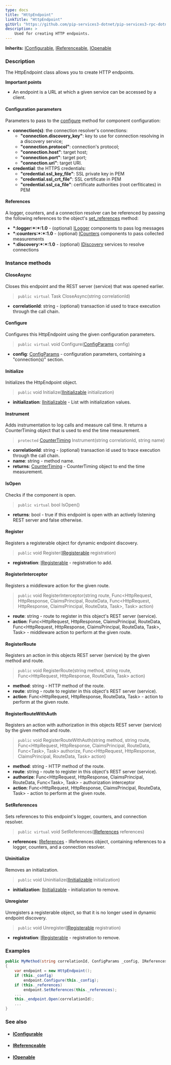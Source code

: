 ```yaml
---
type: docs
title: "HttpEndpoint"
linkTitle: "HttpEndpoint"
gitUrl: "https://github.com/pip-services3-dotnet/pip-services3-rpc-dotnet"
description: >
    Used for creating HTTP endpoints. 
---
```


**Inherits:** [IConfigurable](../../../commons/config/iconfigurable), [IReferenceable](../../../commons/refer/ireferenceable), [IOpenable](../../../commons/run/iopenable)

### Description

The HttpEndpoint class allows you to create HTTP endpoints. 

**Important points**

- An endpoint is a URL at which a given service can be accessed by a client. 

#### Configuration parameters
Parameters to pass to the [configure](#configure) method for component configuration:

- **connection(s)**: the connection resolver's connections:
    - **"connection.discovery_key"**: key to use for connection resolving in a discovery service;
    - **"connection.protocol"**: connection's protocol;
    - **"connection.host"**: target host;
    - **"connection.port"**: target port;
    - **"connection.uri"**: target URI.
- **credential**: the HTTPS credentials:
    - **"credential.ssl_key_file"**: SSL private key in PEM
    - **"credential.ssl_crt_file"**: SSL certificate in PEM
    - **"credential.ssl_ca_file"**: certificate authorities (root cerfiticates) in PEM


#### References
A logger, counters, and a connection resolver can be referenced by passing the 
following references to the object's [set_references](#set_references) method:

- **\*:logger:\*:\*:1.0** - (optional) [ILogger](../../../components/log/ilogger) components to pass log messages
- **\*:counters:\*:\*:1.0** - (optional) [ICounters](../../../components/count/icounters) components to pass collected measurements
- **\*:discovery:\*:\*:1.0** - (optional) [IDiscovery](../../../components/connect/idiscovery) services to resolve connections


### Instance methods

#### CloseAsync
Closes this endpoint and the REST server (service) that was opened earlier.

> `public virtual` Task CloseAsync(string correlationId)

- **correlationId**: string - (optional) transaction id used to trace execution through the call chain.


#### Configure
Configures this HttpEndpoint using the given configuration parameters.

> `public virtual` void Configure([ConfigParams](../../../commons/config/config_params) config)

- **config**: [ConfigParams](../../../commons/config/config_params) - configuration parameters, containing a "connection(s)" section.

#### Initialize
Initializes the HttpEndpoint object. 

> `public` void Initialize([IInitializable](../iinitializable) initialization)

- **initialization**: [IInitializable](../iinitializable) - List with initialization values.

#### Instrument
Adds instrumentation to log calls and measure call time. It returns a CounterTiming 
object that is used to end the time measurement.

> `protected` [CounterTiming](../../../components/count/counter_timing) Instrument(string correlationId, string name)
- **correlationId**: string - (optional) transaction id used to trace execution through the call chain.
- **name**: string - method name.
- **returns**: [CounterTiming](../../../components/count/counter_timing) - CounterTiming object to end the time measurement.

#### IsOpen
Checks if the component is open.

> `public virtual` bool IsOpen()

- **returns**: bool - true if this endpoint is open with an actively listening REST server and false otherwise.


#### Register
Registers a registerable object for dynamic endpoint discovery.

> `public` void Register([IRegisterable](../iregisterable) registration)

- **registration**: [IRegisterable](../iregisterable) - registration to add.


#### RegisterInterceptor
Registers a middleware action for the given route.

> `public` void RegisterInterceptor(string route, Func\<HttpRequest, HttpResponse, ClaimsPrincipal, RouteData, Func\<HttpRequest, HttpResponse, ClaimsPrincipal, RouteData, Task\>, Task\> action)

- **route**: string - route to register in this object's REST server (service).
- **action**: Func\<HttpRequest, HttpResponse, ClaimsPrincipal, RouteData, Func\<HttpRequest, HttpResponse, ClaimsPrincipal, RouteData, Task\>, Task\> - middleware action to perform at the given route.


#### RegisterRoute
Registers an action in this objects REST server (service) by the given method and route.

> `public` void RegisterRoute(string method, string route, Func\<HttpRequest, HttpResponse, RouteData, Task\> action)

- **method**: string - HTTP method of the route.
- **route**: string - route to register in this object's REST server (service).
- **action**: Func\<HttpRequest, HttpResponse, RouteData, Task\> - action to perform at the given route.


#### RegisterRouteWithAuth
Registers an action with authorization in this objects REST server (service)
by the given method and route.

> `public` void RegisterRouteWithAuth(string method, string route, Func\<HttpRequest, HttpResponse, ClaimsPrincipal, RouteData, Func\<Task\>, Task\> authorize, Func\<HttpRequest, HttpResponse, ClaimsPrincipal, RouteData, Task\> action)

- **method**: string - HTTP method of the route.
- **route**: string - route to register in this object's REST server (service).
- **authorize**: Func\<HttpRequest, HttpResponse, ClaimsPrincipal, RouteData, Func\<Task\>, Task\> - authorization interceptor
- **action**: Func\<HttpRequest, HttpResponse, ClaimsPrincipal, RouteData, Task\> - action to perform at the given route.


#### SetReferences
Sets references to this endpoint's logger, counters, and connection resolver.

> `public virtual` void SetReferences([IReferences](../../../commons/refer/ireferences) references)

- **references**: [IReferences](../../../commons/refer/ireferences) - IReferences object, containing references to a logger, counters, and a connection resolver.


#### Uninitialize
Removes an initialization.

> `public` void Uninitialize([IInitializable](../iinitializable) initialization)

- **initialization**: [IInitializable](../iinitializable) - initialization to remove.


#### Unregister
Unregisters a registerable object, so that it is no longer used in dynamic endpoint discovery.

> `public` void Unregister([IRegisterable](../iregisterable) registration)

- **registration**: [IRegisterable](../iregisterable) - registration to remove.

### Examples

```cs
public MyMethod(string correlationId, ConfigParams _config, IReferences _references) 
{
    var endpoint = new HttpEndpoint();
    if (this._config)
        endpoint.Configure(this._config);
    if (this._references)
        endpoint.SetReferences(this._references);
    ...
    this._endpoint.Open(correlationId);
    ...
}
```

### See also
- #### [IConfigurable](../../../commons/config/iconfigurable)
- #### [IReferenceable](../../../commons/refer/ireferenceable)
- #### [IOpenable](../../../commons/run/iopenable)
